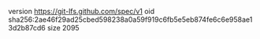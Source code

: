 version https://git-lfs.github.com/spec/v1
oid sha256:2ae46f29ad25cbed598238a0a59f919c6fb5e5eb874fe6c6e958ae13d2b87cd6
size 2095
